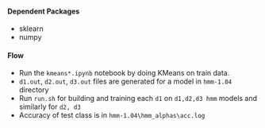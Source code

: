 #### Dependent Packages
* sklearn
* numpy

#### Flow
* Run the `kmeans*.ipynb` notebook by doing KMeans on train data. 
* `d1.out`, `d2.out`, `d3.out` files are generated for a model in `hmm-1.04` directory
* Run `run.sh` for building and training each `d1` on `d1,d2,d3 hmm` models and similarly for `d2, d3`
* Accuracy of test class is in `hmm-1.04\hmm_alphas\acc.log`
